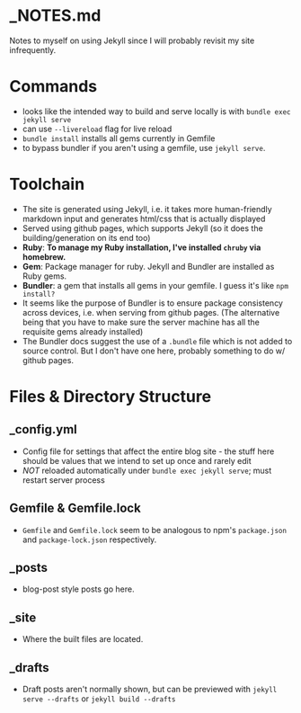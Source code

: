 # _NOTES.md
Notes to myself on using Jekyll since I will probably revisit my site infrequently.

# Commands
- looks like the intended way to build and serve locally is with `bundle exec jekyll serve`
- can use `--livereload` flag for live reload
- `bundle install` installs all gems currently in Gemfile
- to bypass bundler if you aren't using a gemfile, use `jekyll serve`.

# Toolchain
- The site is generated using Jekyll, i.e. it takes more human-friendly markdown input and generates html/css that is actually displayed
- Served using github pages, which supports Jekyll (so it does the building/generation on its end too)
- **Ruby**: **To manage my Ruby installation, I've installed `chruby` via homebrew.**
- **Gem**: Package manager for ruby. Jekyll and Bundler are installed as Ruby gems.
- **Bundler**: a gem that installs all gems in your gemfile. I guess it's like `npm install?`
- It seems like the purpose of Bundler is to ensure package consistency across devices, i.e. when serving from github pages. (The alternative being that you have to make sure the server machine has all the requisite gems already installed)
- The Bundler docs suggest the use of a `.bundle` file which is not added to source control. But I don't have one here, probably something to do w/ github pages. 

# Files & Directory Structure

## _config.yml
- Config file for settings that affect the entire blog site - the stuff here should be values that we intend to set up once and rarely edit
- *NOT* reloaded automatically under `bundle exec jekyll serve`; must restart server process


## Gemfile & Gemfile.lock 
- `Gemfile` and `Gemfile.lock` seem to be analogous to npm's `package.json` and `package-lock.json` respectively.

## _posts
- blog-post style posts go here.

## _site
- Where the built files are located.

## _drafts
- Draft posts aren't normally shown, but can be previewed with `jekyll serve --drafts` or `jekyll build --drafts`

